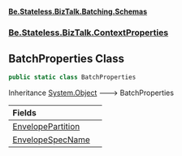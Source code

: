#### [Be.Stateless.BizTalk.Batching.Schemas](README.md 'README')
### [Be.Stateless.BizTalk.ContextProperties](Be.Stateless.BizTalk.ContextProperties.md 'Be.Stateless.BizTalk.ContextProperties')

## BatchProperties Class

```csharp
public static class BatchProperties
```

Inheritance [System.Object](https://docs.microsoft.com/en-us/dotnet/api/System.Object 'System.Object') &#129106; BatchProperties

| Fields | |
| :--- | :--- |
| [EnvelopePartition](BatchProperties.EnvelopePartition.md 'Be.Stateless.BizTalk.ContextProperties.BatchProperties.EnvelopePartition') | |
| [EnvelopeSpecName](BatchProperties.EnvelopeSpecName.md 'Be.Stateless.BizTalk.ContextProperties.BatchProperties.EnvelopeSpecName') | |
